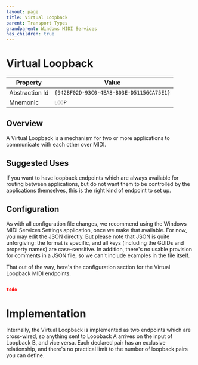 ```yaml
---
layout: page
title: Virtual Loopback
parent: Transport Types
grandparent: Windows MIDI Services
has_children: true
---
```


# Virtual Loopback

| Property | Value |
| -------- | ----- |
| Abstraction Id | `{942BF02D-93C0-4EA8-B03E-D51156CA75E1}` |
| Mnemonic | `LOOP` |

## Overview

A Virtual Loopback is a mechanism for two or more applications to communicate with each other over MIDI. 

## Suggested Uses

If you want to have loopback endpoints which are always available for routing between applications, but do not want them to be controlled by the applications themselves, this is the right kind of endpoint to set up.

## Configuration

As with all configuration file changes, we recommend using the Windows MIDI Services Settings application, once we make that available. For now, you may edit the JSON directly. But please note that JSON is quite unforgiving: the format is specific, and all keys (including the GUIDs and property names) are case-sensitive. In addition, there's no usable provision for comments in a JSON file, so we can't include examples in the file itself.

That out of the way, here's the configuration section for the Virtual Loopback MIDI endpoints.

```json

todo

```

# Implementation

Internally, the Virtual Loopback is implemented as two endpoints which are cross-wired, so anything sent to Loopback A arrives on the input of Loopback B, and vice versa. Each declared pair has an exclusive relationship, and there's no practical limit to the number of loopback pairs you can define.

